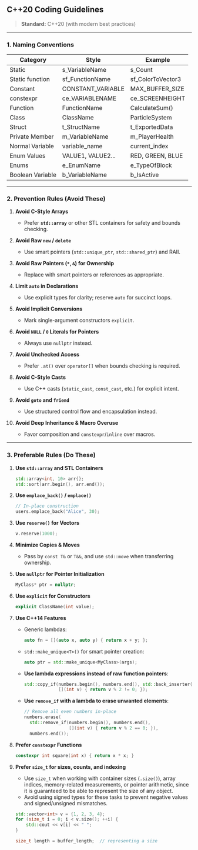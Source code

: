 ## C++20 Coding Guidelines

> **Standard:** C++20 (with modern best practices)

---

### 1. Naming Conventions

| Category          | Style              | Example            |
|-------------------|--------------------|--------------------|
|  Static           | s_VariableName     | s_Count            |
|  Static function  | sf_FunctionName    | sf_ColorToVector3  |
|  Constant         | CONSTANT_VARIABLE  | MAX_BUFFER_SIZE    |
|  constexpr        | ce_VARIABLENAME    | ce_SCREENHEIGHT    |
|  Function         | FunctionName       | CalculateSum()     |
|  Class            | ClassName          | ParticleSystem     |
|  Struct           | t_StructName       | t_ExportedData     |
|  Private Member   | m_VariableName     | m_PlayerHealth     |
|  Normal Variable  | variable_name      | current_index      |
|  Enum Values      | VALUE1, VALUE2...  | RED, GREEN, BLUE   |
|  Enums            | e_EnumName         | e_TypeOfBlock      |
|  Boolean Variable | b_VariableName     | b_IsActive         |

---



### 2. Prevention Rules (Avoid These)

1. **Avoid C-Style Arrays**
   - Prefer **`std::array`** or other STL containers for safety and bounds checking.

2. **Avoid Raw `new` / `delete`**
   - Use smart pointers (`std::unique_ptr`, `std::shared_ptr`) and RAII.

3. **Avoid Raw Pointers (`*`, `&`) for Ownership**
   - Replace with smart pointers or references as appropriate.

4. **Limit `auto` in Declarations**
   - Use explicit types for clarity; reserve `auto` for succinct loops.

5. **Avoid Implicit Conversions**
   - Mark single-argument constructors `explicit`.

6. **Avoid `NULL` / `0` Literals for Pointers**
   - Always use `nullptr` instead.

7. **Avoid Unchecked Access**
   - Prefer `.at()` over `operator[]` when bounds checking is required.

8. **Avoid C-Style Casts**
   - Use C++ casts (`static_cast`, `const_cast`, etc.) for explicit intent.

9. **Avoid `goto` and `friend`**
   - Use structured control flow and encapsulation instead.

10. **Avoid Deep Inheritance & Macro Overuse**
    - Favor composition and `constexpr`/`inline` over macros.

---

### 3. Preferable Rules (Do These)

1. **Use `std::array` and STL Containers**
   ```cpp
   std::array<int, 10> arr{};
   std::sort(arr.begin(), arr.end());
   ```

2. **Use `emplace_back()` / `emplace()`**
   ```cpp
   // In-place construction
   users.emplace_back("Alice", 30);
   ```

3. **Use `reserve()` for Vectors**
   ```cpp
   v.reserve(1000);
   ```

4. **Minimize Copies & Moves**
   - Pass by `const T&` or `T&&`, and use `std::move` when transferring ownership.

5. **Use `nullptr` for Pointer Initialization**
   ```cpp
   MyClass* ptr = nullptr;
   ```

6. **Use `explicit` for Constructors**
   ```cpp
   explicit ClassName(int value);
   ```

7. **Use C++14 Features**
   - Generic lambdas:
     ```cpp
     auto fn = [](auto x, auto y) { return x + y; };
     ```
   - `std::make_unique<T>()` for smart pointer creation:
     ```cpp
     auto ptr = std::make_unique<MyClass>(args);
     ```
   - **Use lambda expressions instead of raw function pointers**:
     ```cpp
     std::copy_if(numbers.begin(), numbers.end(), std::back_inserter(oddNumbers),
                  [](int v) { return v % 2 != 0; });
     ```
   - **Use `remove_if` with a lambda to erase unwanted elements**:
     ```cpp
     // Remove all even numbers in-place
     numbers.erase(
       std::remove_if(numbers.begin(), numbers.end(),
                      [](int v) { return v % 2 == 0; }),
       numbers.end());
     ```

8. **Prefer `constexpr` Functions**
   ```cpp
   constexpr int square(int x) { return x * x; }
   ```

9. **Prefer `size_t` for sizes, counts, and indexing**  
   - Use `size_t` when working with container sizes (`.size()`), array indices, memory-related measurements, or pointer arithmetic, since it is guaranteed to be able to represent the size of any object.  
   - Avoid using signed types for these tasks to prevent negative values and signed/unsigned mismatches.  
   ```cpp
   std::vector<int> v = {1, 2, 3, 4};
   for (size_t i = 0; i < v.size(); ++i) {
       std::cout << v[i] << " ";
   }

   size_t length = buffer_length;  // representing a size
   ```
